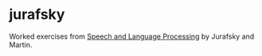 # jurafsky

Worked exercises from <a href="http://web.stanford.edu/~jurafsky/slp3/ed3book.pdf">Speech and Language Processing</a> by Jurafsky and Martin.
